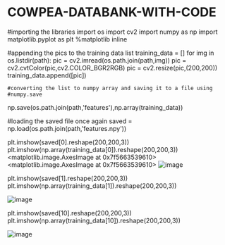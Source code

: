 # COWPEA-DATABANK-WITH-CODE

#importing the libraries
import os 
import cv2
import numpy as np
import matplotlib.pyplot as plt
%matplotlib inline

#appending the pics to the training data list
training_data = []
for img in os.listdir(path):
    pic = cv2.imread(os.path.join(path,img))
    pic = cv2.cvtColor(pic,cv2.COLOR_BGR2RGB)
    pic = cv2.resize(pic,(200,200))
    training_data.append([pic])
    
    #converting the list to numpy array and saving it to a file using #numpy.save
np.save(os.path.join(path,'features'),np.array(training_data))

#loading the saved file once again
saved = np.load(os.path.join(path,'features.npy'))

plt.imshow(saved[0].reshape(200,200,3))
plt.imshow(np.array(training_data[0]).reshape(200,200,3))
<matplotlib.image.AxesImage at 0x7f5663539610>
<matplotlib.image.AxesImage at 0x7f5663539610>
![image](https://user-images.githubusercontent.com/98248337/215270668-9f8b8366-51e7-43fa-a145-de9f66228fe5.png)

plt.imshow(saved[1].reshape(200,200,3))
plt.imshow(np.array(training_data[1]).reshape(200,200,3))

![image](https://user-images.githubusercontent.com/98248337/215270692-f705fecd-067c-4773-b60f-ba5b9f8a974a.png)

plt.imshow(saved[10].reshape(200,200,3))
plt.imshow(np.array(training_data[10]).reshape(200,200,3))

![image](https://user-images.githubusercontent.com/98248337/215270727-63e00f70-0bf8-49dd-b506-bb1b462bae16.png)

